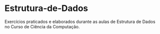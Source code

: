 # Estrutura-de-Dados
Exercícios praticados e elaborados durante as aulas de Estrutura de Dados no Curso de Ciência da Computação.
